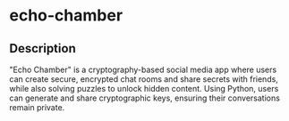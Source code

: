 # echo-chamber

## Description

"Echo Chamber" is a cryptography-based social media app where users can create secure, encrypted chat rooms and share secrets with friends, while also solving puzzles to unlock hidden content. Using Python, users can generate and share cryptographic keys, ensuring their conversations remain private.

